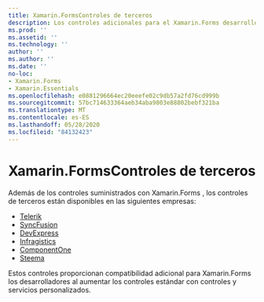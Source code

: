 ```yaml
---
title: Xamarin.FormsControles de terceros
description: Los controles adicionales para el Xamarin.Forms desarrollo están disponibles en empresas como Telerik, SyncFusion, DevExpress, Infragistics, ComponentOne y Steema.
ms.prod: ''
ms.assetid: ''
ms.technology: ''
author: ''
ms.author: ''
ms.date: ''
no-loc:
- Xamarin.Forms
- Xamarin.Essentials
ms.openlocfilehash: e0881296664ec20eeefe02c9db57a2fd76cd999b
ms.sourcegitcommit: 57bc714633364aeb34aba9803e88802bebf321ba
ms.translationtype: MT
ms.contentlocale: es-ES
ms.lasthandoff: 05/28/2020
ms.locfileid: "84132423"
---
```

# <a name="xamarinforms-third-party-controls"></a>Xamarin.FormsControles de terceros

Además de los controles suministrados con Xamarin.Forms , los controles de terceros están disponibles en las siguientes empresas:

- [Telerik](https://www.telerik.com/xamarin-ui)
- [SyncFusion](https://www.syncfusion.com/xamarin-ui-controls)
- [DevExpress](https://www.devexpress.com/xamarin/)
- [Infragistics](https://www.infragistics.com/products/xamarin)
- [ComponentOne](https://www.grapecity.com/componentone-xamarin/)
- [Steema](https://www.steema.com/product/forms)

Estos controles proporcionan compatibilidad adicional para Xamarin.Forms los desarrolladores al aumentar los controles estándar con controles y servicios personalizados.
